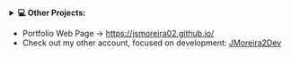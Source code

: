 <details>
  <summary><b>💻 Other Projects:</b></summary>
  <br><table>
    <tr>
      <td><p><a href="https://github.com/Jsmoreira02/sar2HTML_exploit">sar2HTML Exploit</a> -> Exploit the Sar2HTML RCE vulnerability and also perform a Shell Upload on the target.</p></td>
    </tr>
    <tr>
      <td><p><a href="https://github.com/Jsmoreira02/ForceCannon">Force Cannon</a> -> brute force tool. Attack on login forms using the POST method without robust filters or protections</p></td>
    </tr>
    <tr>
      <td><p><a href="https://github.com/Jsmoreira02/Port-Scanner">Show Me The Ports</a> -> Scanning and enumeration of open ports on target machine for pentest recognition step.</p></td>
    </tr>
    <tr>
      <td><p><a href="https://github.com/Jsmoreira02/Mr_Hash">Mr Hash</a> -> Decryption, hash cracking and various other utilities to optimize your hacking or privilege escalation.</p></td>
    </tr>
    <tr>
      <td><p><a href="https://github.com/Jsmoreira02/Cronjob-Exploit">CronJob Exploit</a> -> Privilege escalation using an writable file that will be executed by a privileged user in a Cron task.</p></td>
    <tr>
      <td><p><a href="https://github.com/Jsmoreira02/Process_Injection">Windows Malware | Process Injection</a> -> Injection of malicious code into legitimate Windows processes and simple malware</p></td>
    </tr>
    <tr>
      <td><p><a href="https://github.com/Jsmoreira02/LFI-Hunter">LFI Hunter</a> -> Automated tool to bypass filtering systems and exploit Local File Inclusion</p></td>
    </tr>
  </table>
</details>

</div>

- Portfolio Web Page -> https://jsmoreira02.github.io/
- Check out my other account, focused on development: [JMoreira2Dev](https://github.com/JMoreira2Dev)
